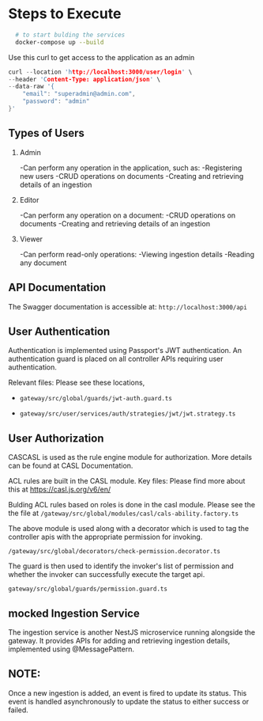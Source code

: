 # Steps to Execute

```sh
  # to start bulding the services
  docker-compose up --build 
```

Use this curl to get access to the application as an admin

```c
curl --location 'http://localhost:3000/user/login' \
--header 'Content-Type: application/json' \
--data-raw '{
    "email": "superadmin@admin.com",
    "password": "admin"
}'
```

## Types of Users
1. Admin

    -Can perform any operation in the application, such as:
    -Registering new users
    -CRUD operations on documents
    -Creating and retrieving details of an ingestion

2. Editor

    -Can perform any operation on a document:
    -CRUD operations on documents
    -Creating and retrieving details of an ingestion

3. Viewer

    -Can perform read-only operations:
    -Viewing ingestion details
    -Reading any document

## API Documentation

The Swagger documentation is accessible at: `http://localhost:3000/api`

## User Authentication

Authentication is implemented using Passport's JWT authentication. An authentication guard is placed on all controller APIs requiring user authentication.

Relevant files:
Please see these locations,

- `gateway/src/global/guards/jwt-auth.guard.ts`

- `gateway/src/user/services/auth/strategies/jwt/jwt.strategy.ts` 

## User Authorization

CASCASL is used as the rule engine module for authorization. More details can be found at CASL Documentation.

ACL rules are built in the CASL module. Key files:
Please find more about this at https://casl.js.org/v6/en/

Bulding ACL rules based on roles is done in the casl module. Please see the the file at `/gateway/src/global/modules/casl/cals-ability.factory.ts`

The above module is used along with a decorator which is used to tag the controller apis with the appropriate permission for invoking.

`/gateway/src/global/decorators/check-permission.decorator.ts`

The guard is then used to identify the invoker's list of permission and whether the invoker can successfully execute the target api.

`gateway/src/global/guards/permission.guard.ts`


## mocked Ingestion Service

The ingestion service is another NestJS microservice running alongside the gateway. It provides APIs for adding and retrieving ingestion details, implemented using @MessagePattern.

## NOTE: 
Once a new ingestion is added, an event is fired to update its status. This event is handled asynchronously to update the status to either success or failed.
